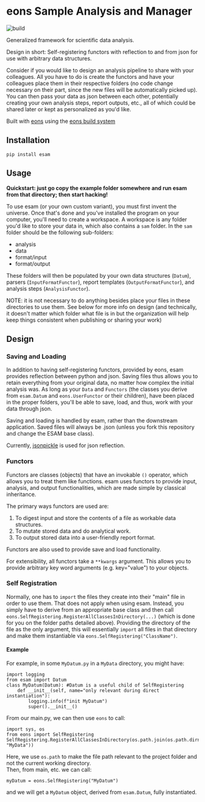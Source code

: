 # eons Sample Analysis and Manager

![build](https://github.com/eons-dev/esam/actions/workflows/python-package.yml/badge.svg)

Generalized framework for scientific data analysis.

Design in short: Self-registering functors with reflection to and from json for use with arbitrary data structures.

Consider if you would like to design an analysis pipeline to share with your colleagues. All you have to do is create the functors and have your colleagues place them in their respective folders (no code change necessary on their part, since the new files will be automatically picked up). You can then pass your data as json between each other, potentially creating your own analysis steps, report outputs, etc., all of which could be shared later or kept as personalized as you'd like.

Built with [eons](https://github.com/eons-dev/lib_eons) using the [eons build system](https://github.com/eons-dev/bin_ebbs)

## Installation
`pip install esam`

## Usage

**Quickstart: just go copy the example folder somewhere and run esam from that directory; then start hacking!**

To use esam (or your own custom variant), you must first invent the universe.
Once that's done and you've installed the program on your computer, you'll need to create a workspace.
A workspace is any folder you'd like to store your data in, which also contains a `sam` folder.
In the `sam` folder should be the following sub-folders:
* analysis
* data
* format/input
* format/output

These folders will then be populated by your own data structures (`Datum`), parsers (`InputFormatFunctor`), report templates (`OutputFormatFunctor`), and analysis steps (`AnalysisFunctor`).

NOTE: it is not necessary to do anything besides place your files in these directories to use them. See below for more info on design (and technically, it doesn't matter which folder what file is in but the organization will help keep things consistent when publishing or sharing your work)

## Design

### Saving and Loading

In addition to having self-registering functors, provided by eons, esam provides reflection between python and json. Saving files thus allows you to retain everything from your original data, no matter how complex the initial analysis was.
As long as your `Data` and `Functors` (the classes you derive from `esam.Datum` and `eons.UserFunctor` or their children), have been placed in the proper folders, you'll be able to save, load, and thus, work with your data through json.

Saving and loading is handled by esam, rather than the downstream application. 
Saved files will always be .json (unless you fork this repository and change the ESAM base class).

Currently, [jsonpickle](https://github.com/jsonpickle/jsonpickle) is used for json reflection.

### Functors

Functors are classes (objects) that have an invokable `()` operator, which allows you to treat them like functions.
esam uses functors to provide input, analysis, and output functionalities, which are made simple by classical inheritance.

The primary ways functors are used are:
1. To digest input and store the contents of a file as workable data structures.
2. To mutate stored data and do analytical work.
3. To output stored data into a user-friendly report format.

Functors are also used to provide save and load functionality.

For extensibility, all functors take a `**kwargs` argument. This allows you to provide arbitrary key word arguments (e.g. key="value") to your objects.

### Self Registration

Normally, one has to `import` the files they create into their "main" file in order to use them. That does not apply when using esam. Instead, you simply have to derive from an appropriate base class and then call `eons.SelfRegistering.RegisterAllClassesInDirectory(...)` (which is done for you on the folder paths detailed above). Providing the directory of the file as the only argument, this will essentially `import` all files in that directory and make them instantiable via `eons.SelfRegistering("ClassName")`.

#### Example

For example, in some `MyDatum.py` in a `MyData` directory, you might have:
```
import logging
from esam import Datum
class MyDatum(Datum): #Datum is a useful child of SelfRegistering
    def __init__(self, name="only relevant during direct instantiation"):
        logging.info(f"init MyDatum")
        super().__init__()
```
From our main.py, we can then use `eons` to call:
```
import sys, os
from eons import SelfRegistering
SelfRegistering.RegisterAllClassesInDirectory(os.path.join(os.path.dirname(os.path.abspath(__file__)), "MyData"))
```
Here, we use `os.path` to make the file path relevant to the project folder and not the current working directory.  
Then, from main, etc. we can call:
```
myDatum = eons.SelfRegistering("MyDatum")
```
and we will get a `MyDatum` object, derived from `esam.Datum`, fully instantiated.

